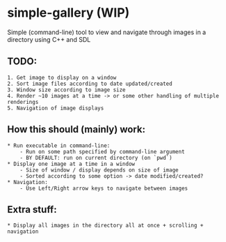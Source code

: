# simple-gallery (WIP)
Simple (command-line) tool to view and navigate through images in a directory using C++ and SDL

## TODO:
    1. Get image to display on a window
    2. Sort image files according to date updated/created
    3. Window size according to image size
    4. Render ~10 images at a time -> or some other handling of multiple renderings
    5. Navigation of image displays

## How this should (mainly) work:
    * Run executable in command-line:
        - Run on some path specified by command-line argument
        - BY DEFAULT: run on current directory (on `pwd`)
    * Display one image at a time in a window
        - Size of window / display depends on size of image
        - Sorted according to some option -> date modified/created?
    * Navigation:
        - Use Left/Right arrow keys to navigate between images

## Extra stuff:
    * Display all images in the directory all at once + scrolling + navigation
